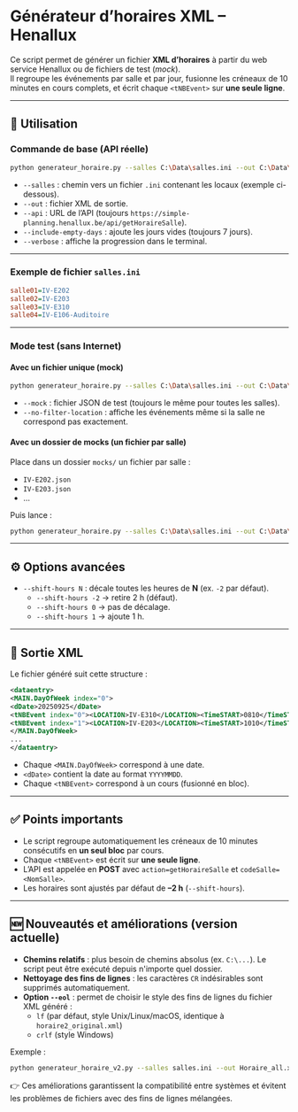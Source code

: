 # Générateur d’horaires XML – Henallux

Ce script permet de générer un fichier **XML d’horaires** à partir du web service Henallux ou de fichiers de test (*mock*).  
Il regroupe les événements par salle et par jour, fusionne les créneaux de 10 minutes en cours complets, et écrit chaque `<tNBEvent>` sur **une seule ligne**.  

---

## 🚀 Utilisation

### Commande de base (API réelle)
```bash
python generateur_horaire.py --salles C:\Data\salles.ini --out C:\Data\Horaire_all.xml --api "https://simple-planning.henallux.be/api/getHoraireSalle" --include-empty-days --verbose
```

- `--salles` : chemin vers un fichier `.ini` contenant les locaux (exemple ci-dessous).  
- `--out` : fichier XML de sortie.  
- `--api` : URL de l’API (toujours `https://simple-planning.henallux.be/api/getHoraireSalle`).  
- `--include-empty-days` : ajoute les jours vides (toujours 7 jours).  
- `--verbose` : affiche la progression dans le terminal.  

---

### Exemple de fichier `salles.ini`
```ini
salle01=IV-E202
salle02=IV-E203
salle03=IV-E310
salle04=IV-E106-Auditoire
```

---

### Mode test (sans Internet)

#### Avec un fichier unique (mock)
```bash
python generateur_horaire.py --salles C:\Data\salles.ini --out C:\Data\Horaire_all.xml --mock "C:\Data\Donnée brute2.txt" --include-empty-days --no-filter-location --verbose
```
- `--mock` : fichier JSON de test (toujours le même pour toutes les salles).  
- `--no-filter-location` : affiche les événements même si la salle ne correspond pas exactement.  

#### Avec un dossier de mocks (un fichier par salle)
Place dans un dossier `mocks/` un fichier par salle :  
- `IV-E202.json`  
- `IV-E203.json`  
- …  

Puis lance :
```bash
python generateur_horaire.py --salles C:\Data\salles.ini --out C:\Data\Horaire_all.xml --mock-dir C:\Data\mocks --include-empty-days --verbose
```

---

## ⚙️ Options avancées

- `--shift-hours N` : décale toutes les heures de **N** (ex. `-2` par défaut).  
  - `--shift-hours -2` → retire 2 h (défaut).  
  - `--shift-hours 0` → pas de décalage.  
  - `--shift-hours 1` → ajoute 1 h.  

---

## 📄 Sortie XML

Le fichier généré suit cette structure :

```xml
<dataentry>
<MAIN.DayOfWeek index="0">
<dDate>20250925</dDate>
<tNBEvent index="0"><LOCATION>IV-E310</LOCATION><TimeSTART>0810</TimeSTART><TimeEND>1010</TimeEND><SUMMARY>English</SUMMARY></tNBEvent>
<tNBEvent index="1"><LOCATION>IV-E203</LOCATION><TimeSTART>1010</TimeSTART><TimeEND>1210</TimeEND><SUMMARY>Physique</SUMMARY></tNBEvent>
</MAIN.DayOfWeek>
...
</dataentry>
```

- Chaque `<MAIN.DayOfWeek>` correspond à une date.  
- `<dDate>` contient la date au format `YYYYMMDD`.  
- Chaque `<tNBEvent>` correspond à un cours (fusionné en bloc).  

---

## ✅ Points importants

- Le script regroupe automatiquement les créneaux de 10 minutes consécutifs en **un seul bloc** par cours.  
- Chaque `<tNBEvent>` est écrit sur **une seule ligne**.  
- L’API est appelée en **POST** avec `action=getHoraireSalle` et `codeSalle=<NomSalle>`.  
- Les horaires sont ajustés par défaut de **–2 h** (`--shift-hours`).

---

## 🆕 Nouveautés et améliorations (version actuelle)

- **Chemins relatifs** : plus besoin de chemins absolus (ex. `C:\...`). Le script peut être exécuté depuis n'importe quel dossier.  
- **Nettoyage des fins de lignes** : les caractères `CR` indésirables sont supprimés automatiquement.  
- **Option `--eol`** : permet de choisir le style des fins de lignes du fichier XML généré :  
  - `lf` (par défaut, style Unix/Linux/macOS, identique à `horaire2_original.xml`)  
  - `crlf` (style Windows)  

Exemple :
```bash
python generateur_horaire_v2.py --salles salles.ini --out Horaire_all.xml --eol crlf
```

👉 Ces améliorations garantissent la compatibilité entre systèmes et évitent les problèmes de fichiers avec des fins de lignes mélangées.

